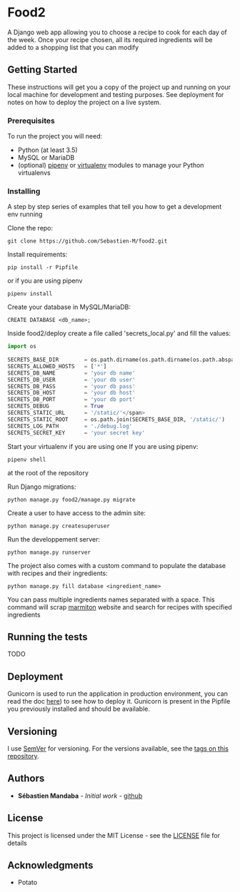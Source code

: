 
# Food2 
  
A Django web app allowing you to choose a recipe to cook for each day of the week.
Once your recipe chosen, all its required ingredients will be added to a shopping list that you can modify
  
## Getting Started  
  
These instructions will get you a copy of the project up and running on your local machine for development and testing purposes. See deployment for notes on how to deploy the project on a live system.  
  
### Prerequisites  
  
To run the project you will need:
* Python (at least 3.5)
* MySQL or MariaDB
* (optional) [pipenv](https://docs.pipenv.org/en/latest/) or [virtualenv](https://virtualenv.pypa.io/en/latest/) modules to manage your Python virtualenvs
  
### Installing  
  
A step by step series of examples that tell you how to get a development env running  
  
Clone the repo:
```
git clone https://github.com/Sebastien-M/food2.git
```  
  
Install requirements:
```
pip install -r Pipfile
```  
or if you are using pipenv
```
pipenv install
```

Create your database in MySQL/MariaDB:
```
CREATE DATABASE <db_name>;
```

Inside food2/deploy create a file called 'secrets_local.py' and fill the values:
```python
import os  
  
SECRETS_BASE_DIR        = os.path.dirname(os.path.dirname(os.path.abspath(__file__)))
SECRETS_ALLOWED_HOSTS   = ['*']
SECRETS_DB_NAME         = 'your db name'
SECRETS_DB_USER         = 'your db user'
SECRETS_DB_PASS         = 'your db pass'
SECRETS_DB_HOST         = 'your db host'
SECRETS_DB_PORT         = 'your db port'
SECRETS_DEBUG           = True
SECRETS_STATIC_URL      = '/static/'</span>
SECRETS_STATIC_ROOT     = os.path.join(SECRETS_BASE_DIR, '/static/')
SECRETS_LOG_PATH        = './debug.log'
SECRETS_SECRET_KEY      = 'your secret key'
```

Start your virtualenv if you are using one
If you are using pipenv:
```
pipenv shell
``` 
at the root of the repository

Run Django migrations:
```
python manage.py food2/manage.py migrate
```

Create a user to have access to the admin site:
```
python manage.py createsuperuser
```

Run the developpement server:
```
python manage.py runserver
```

The project also comes with a custom command to populate the database with recipes and their ingredients:
```
python manage.py fill database <ingredient_name>
```
You can pass multiple ingredients names separated with a space.
This command will scrap [marmiton](https://marmiton.org) website and search for recipes with specified ingredients

## Running the tests

TODO


## Deployment

  Gunicorn is used to run the application in production environment, you can read the doc [here](https://gunicorn.org/#deployment)) to see how to deploy it.
  Gunicorn is present in the Pipfile you previously installed and should be available.

## Versioning

I use [SemVer](http://semver.org/) for versioning. For the versions available, see the [tags on this repository](https://github.com/Sebastien-M/food2/releases).

## Authors

* **Sébastien Mandaba** - *Initial work* - [github](https://github.com/Sebastien-M)

## License

This project is licensed under the MIT License - see the [LICENSE](LICENSE) file for details

## Acknowledgments

* Potato
